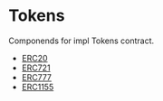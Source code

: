 # Tokens

Componends for impl Tokens contract.

- [ERC20](./tokens/erc20.md)
- [ERC721](./tokens/erc721.md)
- [ERC777](./tokens/erc777.md)
- [ERC1155](./tokens/erc1155.md)

